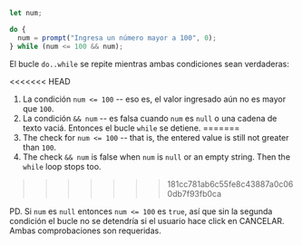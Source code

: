 
```js run demo
let num;

do {
  num = prompt("Ingresa un número mayor a 100", 0);
} while (num <= 100 && num);
```

El bucle `do..while` se repite mientras ambas condiciones sean verdaderas:

<<<<<<< HEAD
1. La condición `num <= 100` -- eso es, el valor ingresado aún no es mayor que `100`.
2. La condición `&& num` -- es falsa cuando `num` es `null` o una cadena de texto vaciá. Entonces el bucle `while` se detiene.
=======
1. The check for `num <= 100` -- that is, the entered value is still not greater than `100`.
2. The check `&& num` is false when `num` is `null` or an empty string. Then the `while` loop stops too.
>>>>>>> 181cc781ab6c55fe8c43887a0c060db7f93fb0ca

PD. Si `num` es `null` entonces `num <= 100` es `true`, así que sin la segunda condición el bucle no se detendría si el usuario hace click en CANCELAR. Ambas comprobaciones son requeridas.
